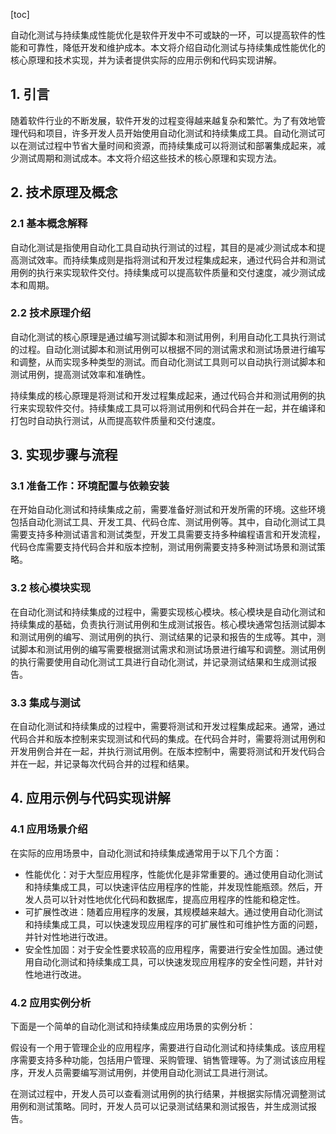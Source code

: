 
[toc]                    
                
                
自动化测试与持续集成性能优化是软件开发中不可或缺的一环，可以提高软件的性能和可靠性，降低开发和维护成本。本文将介绍自动化测试与持续集成性能优化的核心原理和技术实现，并为读者提供实际的应用示例和代码实现讲解。

## 1. 引言

随着软件行业的不断发展，软件开发的过程变得越来越复杂和繁忙。为了有效地管理代码和项目，许多开发人员开始使用自动化测试和持续集成工具。自动化测试可以在测试过程中节省大量时间和资源，而持续集成可以将测试和部署集成起来，减少测试周期和测试成本。本文将介绍这些技术的核心原理和实现方法。

## 2. 技术原理及概念

### 2.1 基本概念解释

自动化测试是指使用自动化工具自动执行测试的过程，其目的是减少测试成本和提高测试效率。而持续集成则是指将测试和开发过程集成起来，通过代码合并和测试用例的执行来实现软件交付。持续集成可以提高软件质量和交付速度，减少测试成本和周期。

### 2.2 技术原理介绍

自动化测试的核心原理是通过编写测试脚本和测试用例，利用自动化工具执行测试的过程。自动化测试脚本和测试用例可以根据不同的测试需求和测试场景进行编写和调整，从而实现多种类型的测试。而自动化测试工具则可以自动执行测试脚本和测试用例，提高测试效率和准确性。

持续集成的核心原理是将测试和开发过程集成起来，通过代码合并和测试用例的执行来实现软件交付。持续集成工具可以将测试用例和代码合并在一起，并在编译和打包时自动执行测试，从而提高软件质量和交付速度。

## 3. 实现步骤与流程

### 3.1 准备工作：环境配置与依赖安装

在开始自动化测试和持续集成之前，需要准备好测试和开发所需的环境。这些环境包括自动化测试工具、开发工具、代码仓库、测试用例等。其中，自动化测试工具需要支持多种测试语言和测试类型，开发工具需要支持多种编程语言和开发流程，代码仓库需要支持代码合并和版本控制，测试用例需要支持多种测试场景和测试策略。

### 3.2 核心模块实现

在自动化测试和持续集成的过程中，需要实现核心模块。核心模块是自动化测试和持续集成的基础，负责执行测试用例和生成测试报告。核心模块通常包括测试脚本和测试用例的编写、测试用例的执行、测试结果的记录和报告的生成等。其中，测试脚本和测试用例的编写需要根据测试需求和测试场景进行编写和调整。测试用例的执行需要使用自动化测试工具进行自动化测试，并记录测试结果和生成测试报告。

### 3.3 集成与测试

在自动化测试和持续集成的过程中，需要将测试和开发过程集成起来。通常，通过代码合并和版本控制来实现测试和代码的集成。在代码合并时，需要将测试用例和开发用例合并在一起，并执行测试用例。在版本控制中，需要将测试和开发代码合并在一起，并记录每次代码合并的过程和结果。

## 4. 应用示例与代码实现讲解

### 4.1 应用场景介绍

在实际的应用场景中，自动化测试和持续集成通常用于以下几个方面：

- 性能优化：对于大型应用程序，性能优化是非常重要的。通过使用自动化测试和持续集成工具，可以快速评估应用程序的性能，并发现性能瓶颈。然后，开发人员可以针对性地优化代码和数据库，提高应用程序的性能和稳定性。
- 可扩展性改进：随着应用程序的发展，其规模越来越大。通过使用自动化测试和持续集成工具，可以快速发现应用程序的可扩展性和可维护性方面的问题，并针对性地进行改进。
- 安全性加固：对于安全性要求较高的应用程序，需要进行安全性加固。通过使用自动化测试和持续集成工具，可以快速发现应用程序的安全性问题，并针对性地进行改进。

### 4.2 应用实例分析

下面是一个简单的自动化测试和持续集成应用场景的实例分析：

假设有一个用于管理企业的应用程序，需要进行自动化测试和持续集成。该应用程序需要支持多种功能，包括用户管理、采购管理、销售管理等。为了测试该应用程序，开发人员需要编写测试用例，并使用自动化测试工具进行测试。

在测试过程中，开发人员可以查看测试用例的执行结果，并根据实际情况调整测试用例和测试策略。同时，开发人员可以记录测试结果和测试报告，并生成测试报告。

